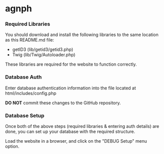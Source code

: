 # agnph

### Required Libraries

You should download and install the following libraries to the same location as this README.md file:

- getID3 (lib/getid3/getid3.php)
- Twig (lib/Twig/Autoloader.php)

These libraries are required for the website to function correctly.

### Database Auth

Enter database authentication information into the file located at html/includes/config.php

**DO NOT** commit these changes to the GitHub repository.

### Database Setup

Once both of the above steps (required libraries & entering auth details) are done, you can set up your database with the required structure.

Load the website in a browser, and click on the "DEBUG Setup" menu option.
